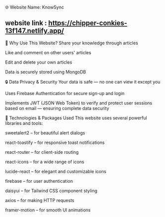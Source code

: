 🌐 Website Name: KnowSync

## website link : https://chipper-conkies-13f147.netlify.app/


🚀 Why Use This Website?
Share your knowledge through articles

Like and comment on other users' articles

Edit and delete your own articles

Data is securely stored using MongoDB

🔒 Data Privacy & Security
Your data is safe — no one can view it except you

Uses Firebase Authentication for secure sign-up and login

Implements JWT (JSON Web Token) to verify and protect user sessions based on email — ensuring complete data security

🧰 Technologies & Packages Used
This website uses several powerful libraries and tools:

sweetalert2 – for beautiful alert dialogs

react-toastify – for responsive toast notifications

react-router – for client-side routing

react-icons – for a wide range of icons

lucide-react – for elegant and customizable icons

firebase – for user authentication

daisyui – for Tailwind CSS component styling

axios – for making HTTP requests

framer-motion – for smooth UI animations



